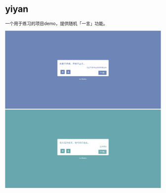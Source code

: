 # yiyan

一个用于练习的项目demo，提供随机「一言」功能。

![example-1.png](./img/example-1.png)
![example-2.png](./img/example-2.png)